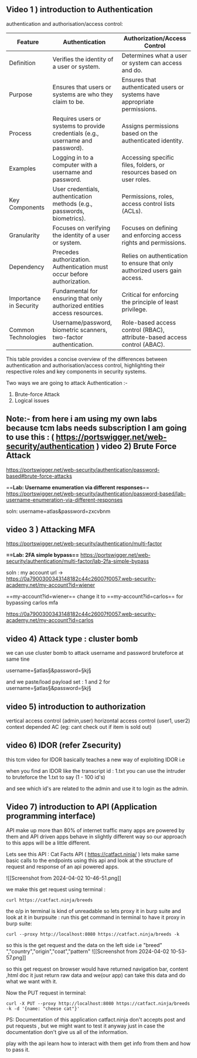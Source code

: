 
Video 1 ) introduction to Authentication
---
authentication and authorisation/access control:

| Feature                  | Authentication                                                     | Authorization/Access Control                                     |
|--------------------------|--------------------------------------------------------------------|-------------------------------------------------------------------|
| Definition               | Verifies the identity of a user or system.                         | Determines what a user or system can access and do.              |
| Purpose                  | Ensures that users or systems are who they claim to be.            | Ensures that authenticated users or systems have appropriate permissions. |
| Process                  | Requires users or systems to provide credentials (e.g., username and password). | Assigns permissions based on the authenticated identity.       |
| Examples                 | Logging in to a computer with a username and password.             | Accessing specific files, folders, or resources based on user roles. |
| Key Components           | User credentials, authentication methods (e.g., passwords, biometrics). | Permissions, roles, access control lists (ACLs).                 |
| Granularity              | Focuses on verifying the identity of a user or system.             | Focuses on defining and enforcing access rights and permissions. |
| Dependency               | Precedes authorization. Authentication must occur before authorization. | Relies on authentication to ensure that only authorized users gain access. |
| Importance in Security   | Fundamental for ensuring that only authorized entities access resources. | Critical for enforcing the principle of least privilege.        |
| Common Technologies      | Username/password, biometric scanners, two-factor authentication. | Role-based access control (RBAC), attribute-based access control (ABAC). |

This table provides a concise overview of the differences between authentication and authorisation/access control, highlighting their respective roles and key components in security systems.



Two ways we are going to attack Authentication :- 
1. Brute-force Attack
2. Logical issues




Note:- from here i am using my own labs because tcm labs needs subscription
I am going to use this : ( https://portswigger.net/web-security/authentication )
video 2) Brute Force Attack 
---
https://portswigger.net/web-security/authentication/password-based#brute-force-attacks




 ==**Lab: Username enumeration via different responses**==
https://portswigger.net/web-security/authentication/password-based/lab-username-enumeration-via-different-responses

soln:
username=atlas&password=zxcvbnm




video 3 ) Attacking MFA 
---
https://portswigger.net/web-security/authentication/multi-factor




**==Lab: 2FA simple bypass==**
https://portswigger.net/web-security/authentication/multi-factor/lab-2fa-simple-bypass



soln :
my account url -> https://0a7900300343148182c44c26007f0057.web-security-academy.net/my-account?id=wiener

==my-account?id=wiener==     change it to ==my-account?id=carlos==   for bypassing carlos mfa


https://0a7900300343148182c44c26007f0057.web-security-academy.net/my-account?id=carlos





video 4)  Attack type : cluster bomb
---
we can use cluster bomb to attack username and password bruteforce at same tine

username=§atlas§&password=§kj§  

and we paste/load payload set : 1 and 2 for   username=§atlas§&password=§kj§  




video 5) introduction to authorization
---
vertical access control (admin,user)
horizontal access control (user1, user2)
context depended AC (eg: cant check out if item is sold out)


video 6) IDOR (refer Zsecurity)
---
this tcm video for IDOR basically teaches a new way of exploiting IDOR i.e

when you find an IDOR like the transcript id : 1.txt
you can use the intruder to bruteforce the 1.txt to say (1 - 100 id's)

and see which id's are related to the admin and use it to login as the admin.

Video 7) introduction to API (Application programming interface)
---
API make up more than 80% of internet traffic many apps are powered by them 
and API driven apps behave in slightly different way so our approach to this apps will be a little different.

Lets see this API : Cat Facts API ( https://catfact.ninja/ )
lets make same basic calls to the endpoints using this api and look at the structure of request and response of an api powered apps.

![[Screenshot from 2024-04-02 10-46-51.png]]


we make this get request using terminal :
```
curl https://catfact.ninja/breeds
```
the o/p in terminal is kind of unreadable so lets proxy it in burp suite and look at it in burpsuite :
run this get command in terminal to have it proxy in burp suite:
```
curl --proxy http://localhost:8080 https://catfact.ninja/breeds -k
```

so this is the get request and the data on the left side   i.e
"breed" ","country","origin","coat","pattern" 
![[Screenshot from 2024-04-02 10-53-57.png]]


so this get request on browser would have returned navigation bar, content ,html doc 
it just return raw data and we(our app) can take this data and do what we want with it.

Now the PUT request 
in terminal:
```
curl -X PUT --proxy http://localhost:8080 https://catfact.ninja/breeds -k -d '{name: "cheese cat"}'
```
PS: Documentation of this application catfact.ninja don't accepts post and put requests , but we might want to test it anyway just in case the documentation don't give us all of the information.

play with the api learn how to interact with them get info from them and how to pass it.


